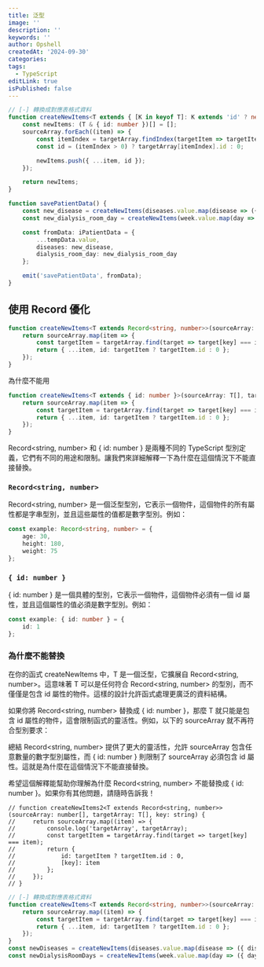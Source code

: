 ```yaml
---
title: 泛型
image: ''
description: ''
keywords: ''
author: Opshell
createdAt: '2024-09-30'
categories:
tags:
  - TypeScript
editLink: true
isPublished: false
---
```

```ts
// [-] 轉換成對應表格式資料
function createNewItems<T extends { [K in keyof T]: K extends 'id' ? never : any }>(sourceArray: T[], targetArray: (T & { id: number })[], key: keyof T): (T & { id: number })[] {
    const newItems: (T & { id: number })[] = [];
    sourceArray.forEach((item) => {
        const itemIndex = targetArray.findIndex(targetItem => targetItem[key] === item[key]);
        const id = (itemIndex > 0) ? targetArray[itemIndex].id : 0;

        newItems.push({ ...item, id });
    });

    return newItems;
}

function savePatientData() {
    const new_disease = createNewItems(diseases.value.map(disease => ({ disease })), tempData.value.diseases, 'disease');
    const new_dialysis_room_day = createNewItems(week.value.map(day => ({ day })), tempData.value.dialysis_room_day, 'day');

    const fromData: iPatientData = {
        ...tempData.value,
        diseases: new_disease,
        dialysis_room_day: new_dialysis_room_day
    };

    emit('savePatientData', fromData);
}
```

## 使用 Record 優化
```ts
function createNewItems<T extends Record<string, number>>(sourceArray: T[], targetArray: (T & { id: number })[], key: keyof T): (T & { id: number })[] {
    return sourceArray.map(item => {
        const targetItem = targetArray.find(target => target[key] === item[key]);
        return { ...item, id: targetItem ? targetItem.id : 0 };
    });
}
```

為什麼不能用
```ts
function createNewItems<T extends { id: number }>(sourceArray: T[], targetArray: (T & { id: number })[], key: keyof T): (T & { id: number })[] {
    return sourceArray.map(item => {
        const targetItem = targetArray.find(target => target[key] === item[key]);
        return { ...item, id: targetItem ? targetItem.id : 0 };
    });
}
```

Record<string, number> 和 { id: number } 是兩種不同的 TypeScript 型別定義，它們有不同的用途和限制。讓我們來詳細解釋一下為什麼在這個情況下不能直接替換。

### `Record<string, number>`
Record<string, number> 是一個泛型型別，它表示一個物件，這個物件的所有屬性都是字串型別，並且這些屬性的值都是數字型別。例如：
```ts
const example: Record<string, number> = {
    age: 30,
    height: 180,
    weight: 75
};
```

### `{ id: number }`
{ id: number } 是一個具體的型別，它表示一個物件，這個物件必須有一個 id 屬性，並且這個屬性的值必須是數字型別。例如：
```ts
const example: { id: number } = {
    id: 1
};
```

### 為什麼不能替換
在你的函式 createNewItems 中，T 是一個泛型，它擴展自 Record<string, number>。這意味著 T 可以是任何符合 Record<string, number> 的型別，而不僅僅是包含 id 屬性的物件。這樣的設計允許函式處理更廣泛的資料結構。

如果你將 Record<string, number> 替換成 { id: number }，那麼 T 就只能是包含 id 屬性的物件，這會限制函式的靈活性。例如，以下的 sourceArray 就不再符合型別要求：

總結
Record<string, number> 提供了更大的靈活性，允許 sourceArray 包含任意數量的數字型別屬性，而 { id: number } 則限制了 sourceArray 必須包含 id 屬性。這就是為什麼在這個情況下不能直接替換。

希望這個解釋能幫助你理解為什麼 Record<string, number> 不能替換成 { id: number }。如果你有其他問題，請隨時告訴我！

    // function createNewItems2<T extends Record<string, number>>(sourceArray: number[], targetArray: T[], key: string) {
    //     return sourceArray.map((item) => {
    //         console.log('targetArray', targetArray);
    //         const targetItem = targetArray.find(target => target[key] === item);
    //         return {
    //             id: targetItem ? targetItem.id : 0,
    //             [key]: item
    //         };
    //     });
    // }

```ts
// [-] 轉換成對應表格式資料
function createNewItems<T extends Record<string, number>>(sourceArray: T[], targetArray: (T & { id: number })[], key: keyof T): (T & { id: number })[] {
    return sourceArray.map((item) => {
        const targetItem = targetArray.find(target => target[key] === item[key]);
        return { ...item, id: targetItem ? targetItem.id : 0 };
    });
}
const newDiseases = createNewItems(diseases.value.map(disease => ({ disease })), tempData.value.diseases, 'disease');
const newDialysisRoomDays = createNewItems(week.value.map(day => ({ day })), tempData.value.dialysis_room_day, 'day');
```

